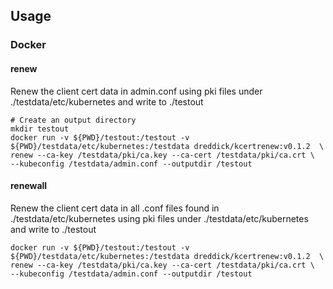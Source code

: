 ## Usage

### Docker

#### renew


Renew the client cert data in admin.conf using pki files under ./testdata/etc/kubernetes and write to ./testout
```
# Create an output directory
mkdir testout
docker run -v ${PWD}/testout:/testout -v ${PWD}/testdata/etc/kubernetes:/testdata dreddick/kcertrenew:v0.1.2  \
renew --ca-key /testdata/pki/ca.key --ca-cert /testdata/pki/ca.crt \
--kubeconfig /testdata/admin.conf --outputdir /testout
```

#### renewall

Renew the client cert data in all .conf files found in ./testdata/etc/kubernetes using pki files under ./testdata/etc/kubernetes and write to ./testout
```
docker run -v ${PWD}/testout:/testout -v ${PWD}/testdata/etc/kubernetes:/testdata dreddick/kcertrenew:v0.1.2  \
renew --ca-key /testdata/pki/ca.key --ca-cert /testdata/pki/ca.crt \
--kubeconfig /testdata/admin.conf --outputdir /testout
```





